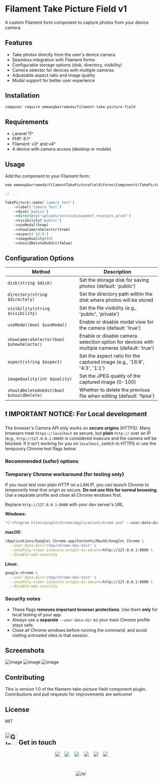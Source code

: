 # Filament Take Picture Field v1

A custom Filament form component to capture photos from your device camera.

## Features

- Take photos directly from the user's device camera
- Seamless integration with Filament forms
- Configurable storage options (disk, directory, visibility)
- Camera selector for devices with multiple cameras
- Adjustable aspect ratio and image quality
- Modal support for better user experience

## Installation

```bash
composer require emmanpbarrameda/filament-take-picture-field
```

## Requirements

- Laravel 11^
- PHP: 8.1^
- Filament: v3^ and v4^
- A device with camera access (desktop or mobile)

## Usage

Add the component to your Filament form:

```php
use emmanpbarrameda\FilamentTakePictureField\Forms\Components\TakePicture;

// ...

TakePicture::make('camera_test')
    ->label('Camera Test')
    ->disk('public')
    ->directory('uploads/services/payment_receipts_proof')
    ->visibility('public')
    ->useModal(true)
    ->showCameraSelector(true)
    ->aspect('16:9')
    ->imageQuality(80)
    ->shouldDeleteOnEdit(false)
```

## Configuration Options

| Method | Description |
|--------|-------------|
| `disk(string $disk)` | Set the storage disk for saving photos (default: 'public') |
| `directory(string $directory)` | Set the directory path within the disk where photos will be stored |
| `visibility(string $visibility)` | Set the file visibility (e.g., 'public', 'private') |
| `useModal(bool $useModal)` | Enable or disable modal view for the camera (default: 'true') |
| `showCameraSelector(bool $showSelector)` | Enable or disable camera selection option for devices with multiple cameras (default: 'true') |
| `aspect(string $aspect)` | Set the aspect ratio for the captured image (e.g., '16:9', '4:3', '1:1') |
| `imageQuality(int $quality)` | Set the JPEG quality of the captured image (0-100) |
| `shouldDeleteOnEdit(bool $shouldDelete)` | Whether to delete the previous file when editing (default: 'false') |

## ❗ IMPORTANT NOTICE: For Local development

The browser's Camera API only works on **secure origins** (HTTPS). Many browsers treat `https://localhost` as secure, but **plain** `http://` over an IP (e.g., `http://127.0.0.1:8000`) is considered insecure and the camera will be blocked. If it isn't working for you on `localhost`, switch to HTTPS or use the temporary Chrome test flags below.

### Recommended (safer) options

### Temporary Chrome workaround (for testing only)

If you must test over plain HTTP on a LAN IP, you can launch Chrome to *temporarily* treat that origin as secure. **Do not use this for normal browsing.** Use a separate profile and close all Chrome windows first.

Replace `http://127.0.0.1:8000` with your dev server's URL.

**Windows:**

```cmd
"C:\Program Files\Google\Chrome\Application\chrome.exe" --user-data-dir="C:\chrome-dev-test" --unsafely-treat-insecure-origin-as-secure=http://127.0.0.1:8000 --disable-web-security
```

**macOS:**

```bash
/Applications/Google\ Chrome.app/Contents/MacOS/Google\ Chrome \
  --user-data-dir="/tmp/chrome-dev-test" \
  --unsafely-treat-insecure-origin-as-secure=http://127.0.0.1:8000 \
  --disable-web-security
```

**Linux:**

```bash
google-chrome \
  --user-data-dir="/tmp/chrome-dev-test" \
  --unsafely-treat-insecure-origin-as-secure=http://127.0.0.1:8000 \
  --disable-web-security
```

### Security notes

* These flags **removes important browser protections**. Use them **only** for local testing of your app.
* Always use a **separate** `--user-data-dir` so your main Chrome profile stays safe.
* Close all Chrome windows before running the command, and avoid visiting untrusted sites in that session.

## Screenshots

![image](https://github.com/user-attachments/assets/12813349-b4f0-4ef2-91b7-430104b57742)
![image](https://github.com/user-attachments/assets/2643f1af-b8bb-4a1b-b745-337b4290d74b)
![image](https://github.com/user-attachments/assets/e7a9c5eb-e32c-418c-80b7-d3e425f0edae)

## Contributing

This is version 1.0 of the filament-take-picture-field component plugin. Contributions and pull requests for improvements are welcome!

## License
MIT

## <img src="https://raw.githubusercontent.com/Tarikul-Islam-Anik/Animated-Fluent-Emojis/master/Emojis/Travel%20and%20places/Glowing%20Star.png" alt="Glowing Star" width="40" height="40" /> Get in touch

<p align="center">
  <a href="https://emmanpbarrameda.github.io" target="_blank"><img src="https://img.shields.io/badge/My Portfolio-%20-blue?style=for-the-badge&logo=web"></a>
  &nbsp;&nbsp;
  <a href="mailto:emmanuelbarrameda1@gmail.com" target="_blank"><img src="https://img.shields.io/badge/Email-%20-red?style=for-the-badge&logo=gmail"></a>
  &nbsp;&nbsp;
  <a href="https://facebook.com/emmanpbarrameda/" target="_blank"><img src="https://img.shields.io/badge/Facebook-%20-blue?style=for-the-badge&logo=facebook"></a>
  &nbsp;&nbsp;
  <a href="https://t.me/emmanpbarrameda/" target="_blank"><img src="https://img.shields.io/badge/Telegram-%20-blue?style=for-the-badge&logo=telegram"></a>
  &nbsp;&nbsp;
  <a href="https://linkedin.com/in/emmanpbarrameda/" target="_blank"><img src="https://img.shields.io/badge/LinkedIn-%20-blue?style=for-the-badge&logo=linkedin"></a>
  &nbsp;&nbsp;
  <a href="https://github.com/emmanpbarrameda/" target="_blank"><img src="https://img.shields.io/badge/GitHub-%20-black?style=for-the-badge&logo=github"></a>
</p>
<br>

<p align="center">

  <!-- my name https://kapasia-dev-ed.my.site.com/Badges4Me/s/ -->
  <img alt='/e/' src='https://img.shields.io/badge/MADE_BY - EMMAN_P_BARRAMEDA-100000?style=for-the-badge&logo=/e/&logoColor=1877F2&labelColor=FFFFFF&color=1877F2'/>
  
  <!-- made with love -->
  <img alt='' src='https://img.shields.io/badge/MAKE_WITH_LOVE_FROM_PH-❤️-100000?style=for-the-badge&labelColor=EF4041&color=C1282D'/>
  
</p>
